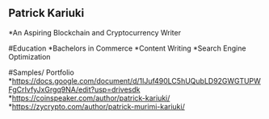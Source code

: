 ## Patrick Kariuki
*An Aspiring Blockchain and Cryptocurrency Writer

#Education
*Bachelors in Commerce
*Content Writing
*Search Engine Optimization

#Samples/ Portfolio
*https://docs.google.com/document/d/1lJuf490LC5hUQubLD92GWGTUPWFgCrIvfyJxGrgq9NA/edit?usp=drivesdk
*https://coinspeaker.com/author/patrick-kariuki/
*https://zycrypto.com/author/patrick-murimi-kariuki/



